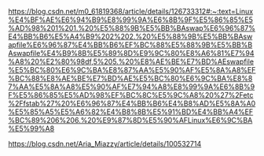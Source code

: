 https://blog.csdn.net/m0_61819368/article/details/126733312#:~:text=Linux%E4%BF%AE%E6%94%B9%E8%99%9A%E6%8B%9F%E5%86%85%E5%AD%98%201%201.%20%E5%88%9B%E5%BB%BAswap%E6%96%87%E4%BB%B6%E5%A4%B9%202%202.%20%E5%88%9B%E5%BB%BAswapfile%E6%96%87%E4%BB%B6%EF%BC%88%E5%88%9B%E5%BB%BAswapfile%E4%B9%8B%E5%89%8D%E9%9C%80%E8%A6%81%E7%94%A8%20%E2%80%98df,5%205.%20%E8%AE%BE%E7%BD%AEswapfile%E5%BC%80%E6%9C%BA%E8%87%AA%E5%90%AF%E5%8A%A8%EF%BC%88%E8%AE%BE%E7%BD%AE%E5%BC%80%E6%9C%BA%E8%87%AA%E5%8A%A8%E5%90%AF%E7%94%A8%E8%99%9A%E6%8B%9F%E5%86%85%E5%AD%98%EF%BC%8C%E5%9C%A8%20%27%2Fetc%2Ffstab%27%20%E6%96%87%E4%BB%B6%E4%B8%AD%E5%8A%A0%E5%85%A5%E5%A6%82%E4%B8%8B%E5%91%BD%E4%BB%A4%EF%BC%89%206%206.%20%E9%87%8D%E5%90%AFLinux%E6%9C%BA%E5%99%A8

https://blog.csdn.net/Aria_Miazzy/article/details/100532714
